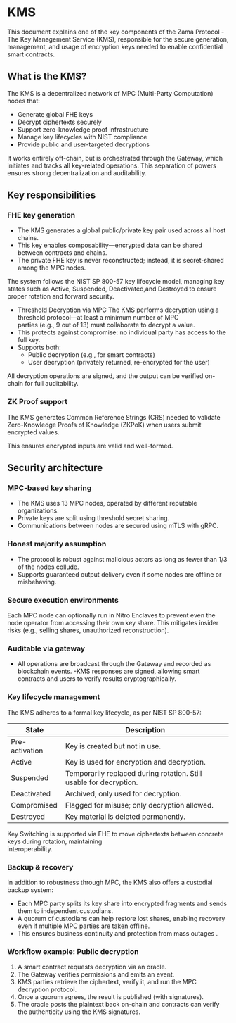 # KMS

This document explains one of the key components of the Zama Protocol - The Key Management Service (KMS), responsible
for the secure generation, management, and usage of encryption keys needed to enable confidential smart contracts.&#x20;

## What is the KMS?

The KMS is a decentralized network of MPC (Multi-Party Computation) nodes that:

- Generate global FHE keys
- Decrypt ciphertexts securely
- Support zero-knowledge proof infrastructure
- Manage key lifecycles with NIST compliance
- Provide public and user-targeted decryptions

It works entirely off-chain, but is orchestrated through the Gateway, which initiates and tracks all key-related
operations. This separation of powers ensures strong decentralization and auditability.

## Key responsibilities

### FHE key generation

- The KMS generates a global public/private key pair used across all host chains.
- This key enables composability—encrypted data can be shared between contracts and chains.
- The private FHE key is never reconstructed; instead, it is secret-shared among the MPC nodes.

The system follows the NIST SP 800-57 key lifecycle model, managing key states such as Active, Suspended,
Deactivated,and Destroyed to ensure proper rotation and forward security.

- Threshold Decryption via MPC The KMS performs decryption using a threshold protocol—at least a minimum number of MPC\
  parties (e.g., 9 out of 13) must collaborate to decrypt a value.
- This protects against compromise: no individual party has access to the full key.
- Supports both:
  - Public decryption (e.g., for smart contracts)
  - User decryption (privately returned, re-encrypted for the user)

All decryption operations are signed, and the output can be verified on-chain for full auditability.

### ZK Proof support

The KMS generates Common Reference Strings (CRS) needed to validate Zero-Knowledge Proofs of Knowledge (ZKPoK) when
users submit encrypted values.

This ensures encrypted inputs are valid and well-formed.

## Security architecture

### MPC-based key sharing

- The KMS uses 13 MPC nodes, operated by different reputable organizations.
- Private keys are split using threshold secret sharing.
- Communications between nodes are secured using mTLS with gRPC.

### Honest majority assumption

- The protocol is robust against malicious actors as long as fewer than 1/3 of the nodes collude.
- Supports guaranteed output delivery even if some nodes are offline or misbehaving.

### Secure execution environments

Each MPC node can optionally run in Nitro Enclaves to prevent even the node operator from accessing their own key share.
This mitigates insider risks (e.g., selling shares, unauthorized reconstruction).

### Auditable via gateway

- All operations are broadcast through the Gateway and recorded as blockchain events. -KMS responses are signed,
  allowing smart contracts and users to verify results cryptographically.

### Key lifecycle management

The KMS adheres to a formal key lifecycle, as per NIST SP 800-57:

| State          | Description                                                        |
| -------------- | ------------------------------------------------------------------ |
| Pre-activation | Key is created but not in use.                                     |
| Active         | Key is used for encryption and decryption.                         |
| Suspended      | Temporarily replaced during rotation. Still usable for decryption. |
| Deactivated    | Archived; only used for decryption.                                |
| Compromised    | Flagged for misuse; only decryption allowed.                       |
| Destroyed      | Key material is deleted permanently.                               |

Key Switching is supported via FHE to move ciphertexts between concrete keys during rotation, maintaining\
interoperability.

### Backup & recovery

In addition to robustness through MPC, the KMS also offers a custodial backup system:

- Each MPC party splits its key share into encrypted fragments and sends them to independent custodians.
- A quorum of custodians can help restore lost shares, enabling recovery even if multiple MPC parties are taken offline.
- This ensures business continuity and protection from mass outages .

### Workflow example: Public decryption

1. A smart contract requests decryption via an oracle.
2. The Gateway verifies permissions and emits an event.
3. KMS parties retrieve the ciphertext, verify it, and run the MPC decryption protocol.
4. Once a quorum agrees, the result is published (with signatures).
5. The oracle posts the plaintext back on-chain and contracts can verify the authenticity using the KMS signatures.
